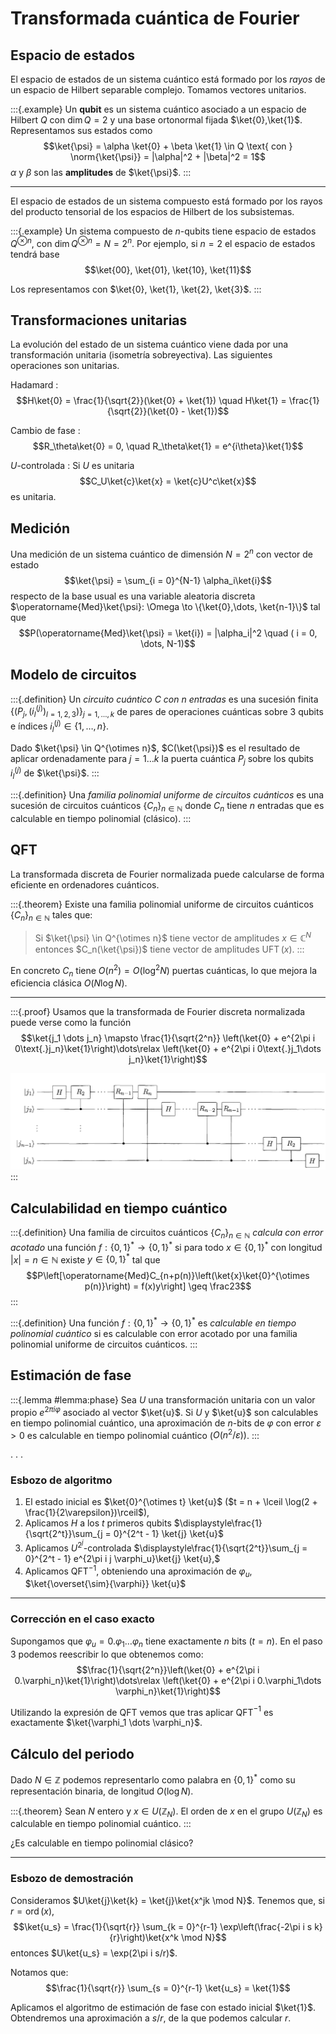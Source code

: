 # Transformada cuántica de Fourier

## Espacio de estados


El espacio de estados de un sistema cuántico está formado por los *rayos* de un espacio de Hilbert separable complejo. Tomamos vectores unitarios.

:::{.example}
Un **qubit** es un sistema cuántico asociado a un espacio de Hilbert $Q$ con $\dim Q = 2$ y una base ortonormal fijada $\ket{0},\ket{1}$. Representamos sus estados como
$$\ket{\psi} = \alpha \ket{0} + \beta \ket{1} \in Q \text{ con } \norm{\ket{\psi}} = |\alpha|^2 + |\beta|^2 = 1$$
$\alpha$ y $\beta$ son las **amplitudes** de $\ket{\psi}$.
:::

---

El espacio de estados de un sistema compuesto está formado por los rayos del producto tensorial de los espacios de Hilbert de los subsistemas.

:::{.example}
Un sistema compuesto de $n$-qubits tiene espacio de estados $Q^{\otimes n}$, con $\dim Q^{\otimes n} = N = 2^n$.
Por ejemplo, si $n = 2$ el espacio de estados tendrá base 
$$\ket{00}, \ket{01}, \ket{10}, \ket{11}$$

Los representamos con $\ket{0}, \ket{1}, \ket{2}, \ket{3}$.
:::

## Transformaciones unitarias

La evolución del estado de un sistema cuántico viene dada por una transformación unitaria (isometría sobreyectiva).
Las siguientes operaciones son unitarias.

Hadamard
: $$H\ket{0} = \frac{1}{\sqrt{2}}(\ket{0} + \ket{1}) \quad H\ket{1} = \frac{1}{\sqrt{2}}(\ket{0} - \ket{1})$$

Cambio de fase
: $$R_\theta\ket{0} = 0, \quad R_\theta\ket{1} = e^{i\theta}\ket{1}$$

$U$-controlada
: Si $U$ es unitaria $$C_U\ket{c}\ket{x} = \ket{c}U^c\ket{x}$$ es unitaria.

## Medición

Una medición de un sistema cuántico de dimensión $N = 2^n$ con vector de estado 
$$\ket{\psi} = \sum_{i = 0}^{N-1} \alpha_i\ket{i}$$ 
respecto de la base usual es una variable aleatoria discreta $\operatorname{Med}\ket{\psi}: \Omega \to \{\ket{0},\dots, \ket{n-1}\}$ tal que $$P(\operatorname{Med}\ket{\psi} = \ket{i}) = |\alpha_i|^2 \quad ( i = 0, \dots, N-1)$$

## Modelo de circuitos

:::{.definition}
Un *circuito cuántico $C$ con $n$ entradas* es una sucesión finita $\{(P_j, (i^{(j)}_l)_{l = 1,2,3})\}_{j = 1,\dots, k}$ de pares de operaciones cuánticas sobre 3 qubits e índices $i^{(j)}_l \in \{1,\dots,n\}$.

Dado $\ket{\psi} \in Q^{\otimes n}$, $C(\ket{\psi})$ es el resultado de aplicar ordenadamente para $j = 1\dots k$ la puerta cuántica $P_j$ sobre los qubits $i^{(j)}_l$ de $\ket{\psi}$.
:::

:::{.definition}
Una *familia polinomial uniforme de circuitos cuánticos* es una sucesión de circuitos cuánticos $\{C_n\}_{n \in \mathbb{N}}$ donde $C_n$ tiene $n$ entradas que es calculable en tiempo polinomial (clásico).
:::


## QFT

La transformada discreta de Fourier normalizada puede calcularse de forma eficiente en ordenadores cuánticos.

:::{.theorem}
Existe una familia polinomial uniforme de circuitos cuánticos $\{C_n\}_{n \in \mathbb{N}}$ tales que:

> Si $\ket{\psi} \in Q^{\otimes n}$ tiene vector de amplitudes $x \in \mathbb{C}^{N}$ entonces $C_n(\ket{\psi})$ tiene vector de amplitudes $\operatorname{UFT}(x)$.
:::

En concreto $C_n$ tiene $O(n^2) = O(\log^2 N)$ puertas cuánticas, lo que mejora la eficiencia clásica $O(N \log N)$.

---

:::{.proof}
Usamos que la transformada de Fourier discreta normalizada puede verse como la función
$$\ket{j_1 \dots j_n} \mapsto \frac{1}{\sqrt{2^n}} \left(\ket{0} + e^{2\pi i 0\text{.}j_n}\ket{1}\right)\dots\relax \left(\ket{0} + e^{2\pi i 0\text{.}j_1\dots j_n}\ket{1}\right)$$

![Circuito cuántico para QFT](imgs/qft.png)
:::

## Calculabilidad en tiempo cuántico

:::{.definition}
Una familia de circuitos cuánticos $\{C_n\}_{n \in \mathbb{N}}$ *calcula con error acotado* una función $f: \{0,1\}^\ast \to \{0,1\}^\ast$ si para todo $x \in \{0,1\}^\ast$ con longitud $|x| = n \in \mathbb{N}$ existe $y \in \{0,1\}^\ast$ tal que
$$P\left[\operatorname{Med}C_{n+p(n)}\left(\ket{x}\ket{0}^{\otimes p(n)}\right) = f(x)y\right] \geq \frac23$$
:::

:::{.definition}
Una función $f: \{0,1\}^\ast \to \{0,1\}^\ast$ es *calculable en tiempo polinomial cuántico* si es calculable con error acotado por una familia polinomial uniforme de circuitos cuánticos.
:::

## Estimación de fase
:::{.lemma #lemma:phase}
Sea $U$ una transformación unitaria con un valor propio $e^{2 \pi i\varphi}$ asociado al vector $\ket{u}$.
Si $U$ y $\ket{u}$ son calculables en tiempo polinomial cuántico, una aproximación de $n$-bits de $\varphi$ con error $\varepsilon > 0$ es calculable en tiempo polinomial cuántico ($O(n^2/\varepsilon))$.
:::

. . .

### Esbozo de algoritmo

1. El estado inicial es $\ket{0}^{\otimes t} \ket{u}$ ($t = n + \lceil \log(2 + \frac{1}{2\varepsilon})\rceil$),
2. Aplicamos $H$ a los $t$ primeros qubits $\displaystyle\frac{1}{\sqrt{2^t}}\sum_{j = 0}^{2^t - 1} \ket{j} \ket{u}$
3. Aplicamos $U^{2^j}$-controlada $\displaystyle\frac{1}{\sqrt{2^t}}\sum_{j = 0}^{2^t - 1} e^{2\pi i j \varphi_u}\ket{j} \ket{u},$
4. Aplicamos QFT$^{-1}$, obteniendo una aproximación de $\varphi_u$, $\ket{\overset{\sim}{\varphi}} \ket{u}$

---

### Corrección en el caso exacto

Supongamos que $\varphi_u = 0.\varphi_1\dots \varphi_n$ tiene exactamente $n$ bits ($t = n$).
En el paso 3 podemos reescribir lo que obtenemos como:
$$\frac{1}{\sqrt{2^n}}\left(\ket{0} + e^{2\pi i 0.\varphi_n}\ket{1}\right)\dots\relax \left(\ket{0} + e^{2\pi i 0.\varphi_1\dots \varphi_n}\ket{1}\right)$$

Utilizando la expresión de QFT vemos que tras aplicar QFT$^{-1}$ es exactamente $\ket{\varphi_1 \dots \varphi_n}$.

## Cálculo del periodo

Dado $N \in \mathbb{Z}$ podemos representarlo como palabra en $\{0,1\}^\ast$ como su representación binaria, de longitud $O(\log N)$.

:::{.theorem}
Sean $N$ entero y $x \in U(\mathbb{Z}_N)$.
El orden de $x$ en el grupo $U(\mathbb{Z}_N)$ es calculable en tiempo polinomial cuántico.
:::

¿Es calculable en tiempo polinomial clásico?

---

### Esbozo de demostración

Consideramos $U\ket{j}\ket{k} = \ket{j}\ket{x^jk \mod N}$. Tenemos que, si $r = \operatorname{ord}(x)$, $$\ket{u_s} = \frac{1}{\sqrt{r}} \sum_{k = 0}^{r-1} \exp\left(\frac{-2\pi i s k}{r}\right)\ket{x^k \mod N}$$ entonces $U\ket{u_s} = \exp(2\pi i s/r)$.

Notamos que:
$$\frac{1}{\sqrt{r}} \sum_{s = 0}^{r-1} \ket{u_s} = \ket{1}$$

Aplicamos el algoritmo de estimación de fase con estado inicial $\ket{1}$.
Obtendremos una aproximación a $s/r$, de la que podemos calcular $r$.
